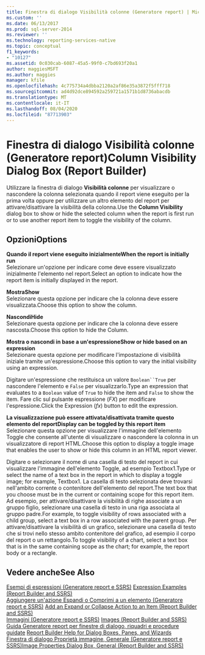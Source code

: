 ```yaml
---
title: Finestra di dialogo Visibilità colonne (Generatore report) | Microsoft Docs
ms.custom: ''
ms.date: 06/13/2017
ms.prod: sql-server-2014
ms.reviewer: ''
ms.technology: reporting-services-native
ms.topic: conceptual
f1_keywords:
- "10127"
ms.assetid: 0c030cab-6087-45a5-99f0-c7bd693f20a1
author: maggiesMSFT
ms.author: maggies
manager: kfile
ms.openlocfilehash: 4c775734a4dbba2120a2af86e35a3872f5fff718
ms.sourcegitcommit: ad4d92dce894592a259721a1571b1d8736abacdb
ms.translationtype: MT
ms.contentlocale: it-IT
ms.lasthandoff: 08/04/2020
ms.locfileid: "87713903"
---
```

# <a name="column-visibility-dialog-box-report-builder"></a><span data-ttu-id="a8f3d-102">Finestra di dialogo Visibilità colonne (Generatore report)</span><span class="sxs-lookup"><span data-stu-id="a8f3d-102">Column Visibility Dialog Box (Report Builder)</span></span>
  <span data-ttu-id="a8f3d-103">Utilizzare la finestra di dialogo **Visibilità colonne** per visualizzare o nascondere la colonna selezionata quando il report viene eseguito per la prima volta oppure per utilizzare un altro elemento del report per attivare/disattivare la visibilità della colonna.</span><span class="sxs-lookup"><span data-stu-id="a8f3d-103">Use the **Column Visibility** dialog box to show or hide the selected column when the report is first run or to use another report item to toggle the visibility of the column.</span></span>  
  
## <a name="options"></a><span data-ttu-id="a8f3d-104">Opzioni</span><span class="sxs-lookup"><span data-stu-id="a8f3d-104">Options</span></span>  
 <span data-ttu-id="a8f3d-105">**Quando il report viene eseguito inizialmente**</span><span class="sxs-lookup"><span data-stu-id="a8f3d-105">**When the report is initially run**</span></span>  
 <span data-ttu-id="a8f3d-106">Selezionare un'opzione per indicare come deve essere visualizzato inizialmente l'elemento nel report.</span><span class="sxs-lookup"><span data-stu-id="a8f3d-106">Select an option to indicate how the report item is initially displayed in the report.</span></span>  
  
 <span data-ttu-id="a8f3d-107">**Mostra**</span><span class="sxs-lookup"><span data-stu-id="a8f3d-107">**Show**</span></span>  
 <span data-ttu-id="a8f3d-108">Selezionare questa opzione per indicare che la colonna deve essere visualizzata.</span><span class="sxs-lookup"><span data-stu-id="a8f3d-108">Choose this option to show the column.</span></span>  
  
 <span data-ttu-id="a8f3d-109">**Nascondi**</span><span class="sxs-lookup"><span data-stu-id="a8f3d-109">**Hide**</span></span>  
 <span data-ttu-id="a8f3d-110">Selezionare questa opzione per indicare che la colonna deve essere nascosta.</span><span class="sxs-lookup"><span data-stu-id="a8f3d-110">Choose this option to hide the Column.</span></span>  
  
 <span data-ttu-id="a8f3d-111">**Mostra o nascondi in base a un'espressione**</span><span class="sxs-lookup"><span data-stu-id="a8f3d-111">**Show or hide based on an expression**</span></span>  
 <span data-ttu-id="a8f3d-112">Selezionare questa opzione per modificare l'impostazione di visibilità iniziale tramite un'espressione.</span><span class="sxs-lookup"><span data-stu-id="a8f3d-112">Choose this option to vary the initial visibility using an expression.</span></span>  
  
 <span data-ttu-id="a8f3d-113">Digitare un'espressione che restituisca un valore `Boolean``True` per nascondere l'elemento e `False` per visualizzarlo.</span><span class="sxs-lookup"><span data-stu-id="a8f3d-113">Type an expression that evaluates to a `Boolean` value of `True` to hide the item and `False` to show the item.</span></span> <span data-ttu-id="a8f3d-114">Fare clic sul pulsante espressione (*FX*) per modificare l'espressione.</span><span class="sxs-lookup"><span data-stu-id="a8f3d-114">Click the Expression (*fx*) button to edit the expression.</span></span>  
  
 <span data-ttu-id="a8f3d-115">**La visualizzazione può essere attivata/disattivata tramite questo elemento del report**</span><span class="sxs-lookup"><span data-stu-id="a8f3d-115">**Display can be toggled by this report item**</span></span>  
 <span data-ttu-id="a8f3d-116">Selezionare questa opzione per visualizzare l'immagine dell'elemento Toggle che consente all'utente di visualizzare o nascondere la colonna in un visualizzatore di report HTML.</span><span class="sxs-lookup"><span data-stu-id="a8f3d-116">Choose this option to display a toggle image that enables the user to show or hide this column in an HTML report viewer.</span></span>  
  
 <span data-ttu-id="a8f3d-117">Digitare o selezionare il nome di una casella di testo del report in cui visualizzare l'immagine dell'elemento Toggle, ad esempio Textbox1.</span><span class="sxs-lookup"><span data-stu-id="a8f3d-117">Type or select the name of a text box in the report in which to display a toggle image; for example, Textbox1.</span></span> <span data-ttu-id="a8f3d-118">La casella di testo selezionata deve trovarsi nell'ambito corrente o contenitore dell'elemento del report.</span><span class="sxs-lookup"><span data-stu-id="a8f3d-118">The text box that you choose must be in the current or containing scope for this report item.</span></span> <span data-ttu-id="a8f3d-119">Ad esempio, per attivare/disattivare la visibilità di righe associate a un gruppo figlio, selezionare una casella di testo in una riga associata al gruppo padre.</span><span class="sxs-lookup"><span data-stu-id="a8f3d-119">For example, to toggle visibility of rows associated with a child group, select a text box in a row associated with the parent group.</span></span> <span data-ttu-id="a8f3d-120">Per attivare/disattivare la visibilità di un grafico, selezionare una casella di testo che si trovi nello stesso ambito contenitore del grafico, ad esempio il corpo del report o un rettangolo.</span><span class="sxs-lookup"><span data-stu-id="a8f3d-120">To toggle visibility of a chart, select a text box that is in the same containing scope as the chart; for example, the report body or a rectangle.</span></span>  
  
## <a name="see-also"></a><span data-ttu-id="a8f3d-121">Vedere anche</span><span class="sxs-lookup"><span data-stu-id="a8f3d-121">See Also</span></span>  
 <span data-ttu-id="a8f3d-122">[Esempi di espressioni &#40;Generatore report e SSRS&#41;](report-design/expression-examples-report-builder-and-ssrs.md) </span><span class="sxs-lookup"><span data-stu-id="a8f3d-122">[Expression Examples &#40;Report Builder and SSRS&#41;](report-design/expression-examples-report-builder-and-ssrs.md) </span></span>  
 <span data-ttu-id="a8f3d-123">[Aggiungere un'azione Espandi o Comprimi a un elemento &#40;Generatore report e SSRS&#41;](report-design/add-an-expand-or-collapse-action-to-an-item-report-builder-and-ssrs.md) </span><span class="sxs-lookup"><span data-stu-id="a8f3d-123">[Add an Expand or Collapse Action to an Item &#40;Report Builder and SSRS&#41;](report-design/add-an-expand-or-collapse-action-to-an-item-report-builder-and-ssrs.md) </span></span>  
 <span data-ttu-id="a8f3d-124">[Immagini &#40;Generatore report e SSRS&#41;](report-design/images-report-builder-and-ssrs.md) </span><span class="sxs-lookup"><span data-stu-id="a8f3d-124">[Images &#40;Report Builder and SSRS&#41;](report-design/images-report-builder-and-ssrs.md) </span></span>  
 <span data-ttu-id="a8f3d-125">[Guida Generatore report per finestre di dialogo, riquadri e procedure guidate](../../2014/reporting-services/report-builder-help-for-dialog-boxes-panes-and-wizards.md) </span><span class="sxs-lookup"><span data-stu-id="a8f3d-125">[Report Builder Help for Dialog Boxes, Panes, and Wizards](../../2014/reporting-services/report-builder-help-for-dialog-boxes-panes-and-wizards.md) </span></span>  
 [<span data-ttu-id="a8f3d-126">Finestra di dialogo Proprietà immagine, Generale &#40;Generatore report e SSRS&#41;</span><span class="sxs-lookup"><span data-stu-id="a8f3d-126">Image Properties Dialog Box, General &#40;Report Builder and SSRS&#41;</span></span>](../../2014/reporting-services/image-properties-dialog-box-general-report-builder-and-ssrs.md)  
  
  
